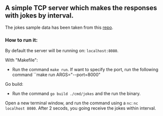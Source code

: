 ## A simple TCP server which makes the responses with jokes by interval.

The jokes sample data has been taken from this [repo](https://github.com/kylecs/jokes-dataset-json).

### How to run it:
By default the server will be running on: ``localhost:8080``.

With "Makefile":
- Run the command ``make run``. If want to specify the port, run the following command ``make run ARGS="--port=8000"

Go build:
- Run the command ``go build ./cmd/jokes`` and the run the binary.

Open a new terminal window, and run the command using a ``nc``: ``nc localhost 8080``. After 2 secods, you going receive the jokes within interval.
